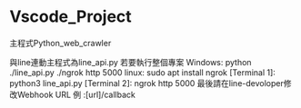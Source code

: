 # Vscode_Project
主程式Python_web_crawler 









與line連動主程式為line_api.py 
若要執行整個專案
Windows: 
    python ./line_api.py
    ./ngrok http 5000
linux:
    sudo apt install ngrok
    [Terminal 1]:
        python3 line_api.py
    [Terminal 2]:
        ngrok http 5000
最後請在line-devoloper修改Webhook URL
例 :[url]/callback
